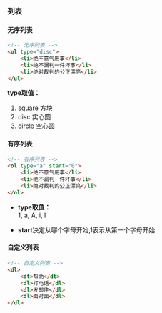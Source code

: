 ### 列表

#### 无序列表

```html
<!-- 无序列表 -->
<ul type="disc">
    <li>绝不意气用事</li>
    <li>绝不漏判一件坏事</li>
    <li>绝对裁判的公正漂亮</li>
</ul>
```

**type取值：**

1. square 方块
2. disc 实心圆
3. circle 空心圆  

#### 有序列表

```html
<!-- 有序列表 -->
<ol type="a" start="0">
    <li>绝不意气用事</li>
    <li>绝不漏判一件坏事</li>
    <li>绝对裁判的公正漂亮</li>
</ol>
```

* **type取值：**  
    1, a, A, i, I

* **start**决定从哪个字母开始,1表示从第一个字母开始

#### 自定义列表

```html
<!-- 自定义列表 -->
<dl>
    <dt>帮助</dt>
    <dl>打电话</dl>
    <dl>发邮件</dl>
    <dl>面对面</dl>
</dl>
```



